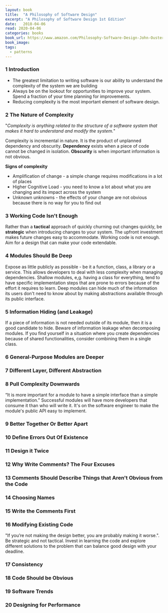```yaml
---
layout: book
title:  "A Philosophy of Software Design"
excerpt: "A Philosophy of Software Design 1st Edition"
date:   2018-04-06
read: 2020-04-06
categories: books
book_url: https://www.amazon.com/Philosophy-Software-Design-John-Ousterhout/dp/1732102201
book_image: 
tags:
  - patterns
---
```


### 1 Introduction
* The greatest limitation to writing software is our ability to understand the complexity of the system we are building
* Always be on the lookout for opportunities to improve your system. Spend a fraction of your time planning for improvements.
* Reducing complexity is the most important element of software design.

### 2 The Nature of Complexity
"_Complexity is anything related to the structure of a software system that makes it hard to understand and modify the system._"

Complexity is incremental in nature.  It is the product of unplanned dependency and obscurity.  **Dependency** exists when a piece of code cannot be changed in isolation.  **Obscurity** is when important information is not obvious. 

**Signs of complexity**
* Amplification of change - a simple change requires modifications in a lot of places
* Higher Cognitive Load - you need to know a lot about what you are changing and its impact across the system
* Unknown unknowns - the effects of your change are not obvious because there is no way for you to find out

### 3 Working Code Isn't Enough
Rather than a **tactical** approach of quickly churning out changes quickly, be **strategic** when introducing changes to your system.  The upfront investment makes future changes easy to accommodate.  Working code is not enough.  Aim for a design that can make your code extendable.

### 4 Modules Should Be Deep
Expose as little publicly as possible - be it a function, class, a library or a service.   This allows developers to deal with less complexity when managing dependencies.  Shallow modules, e,g. having a class for everything, tend to have specific implementation steps that are prone to errors because of the effort it requires to learn.   Deep modules can hide much of the information its users don't need to know about by making abstractions available through its public interface.

### 5 Information Hiding (and Leakage)
If a piece of information is not needed outside of its module, then it is a good candidate to hide.  Beware of information leakage when decomposing modules.  If you find yourself in a situation where you create dependencies because of shared functionalities, consider combining them in a single class.

### 6 General-Purpose Modules are Deeper

### 7 Different Layer, Different Abstraction

### 8 Pull Complexity Downwards
“It is more important for a module to have a simple interface than a simple implementation.”  Successful modules will have more developers that consume it than who will write it.  It's on the software engineer to make the module's public API easy to implement.

### 9 Better Together Or Better Apart

### 10 Define Errors Out Of Existence

### 11 Design it Twice

### 12 Why Write Comments? The Four Excuses

### 13 Comments Should Describe Things that Aren't Obvious from the Code

### 14 Choosing Names

### 15 Write the Comments First

### 16 Modifying Existing Code
"If you’re not making the design better, you are probably making it worse.".  Be strategic and not tactical. Invest in learning the code and explore different solutions to the problem that can balance good design with your deadline.

### 17 Consistency

### 18 Code Should be Obvious

### 19 Software Trends

### 20 Designing for Performance